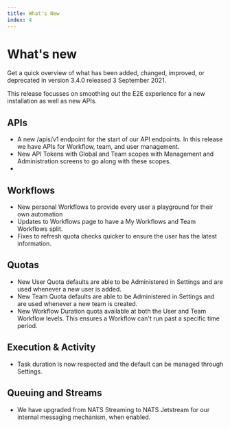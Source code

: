 ```yaml
---
title: What's New
index: 4
---
```


# What's new

Get a quick overview of what has been added, changed, improved, or deprecated in version 3.4.0 released 3 September 2021.

This release focusses on smoothing out the E2E experience for a new installation as well as new APIs.

## APIs

- A new /apis/v1 endpoint for the start of our API endpoints. In this release we have APIs for Workflow, team, and user management.
- New API Tokens with Global and Team scopes with Management and Administration screens to go along with these scopes.
- 

## Workflows

- New personal Workflows to provide every user a playground for their own automation
- Updates to Workflows page to have a My Workflows and Team Workflows split.
- Fixes to refresh quota checks quicker to ensure the user has the latest information.

## Quotas

- New User Quota defaults are able to be Administered in Settings and are used whenever a new user is added. 
- New Team Quota defaults are able to be Administered in Settings and are used whenever a new team is created.
- New Workflow Duration quota available at both the User and Team Workflow levels. This ensures a Workflow can't run past a specific time period.

## Execution & Activity

- Task duration is now respected and the default can be managed through Settings.

## Queuing and Streams

- We have upgraded from NATS Streaming to NATS Jetstream for our internal messaging mechanism, when enabled.
